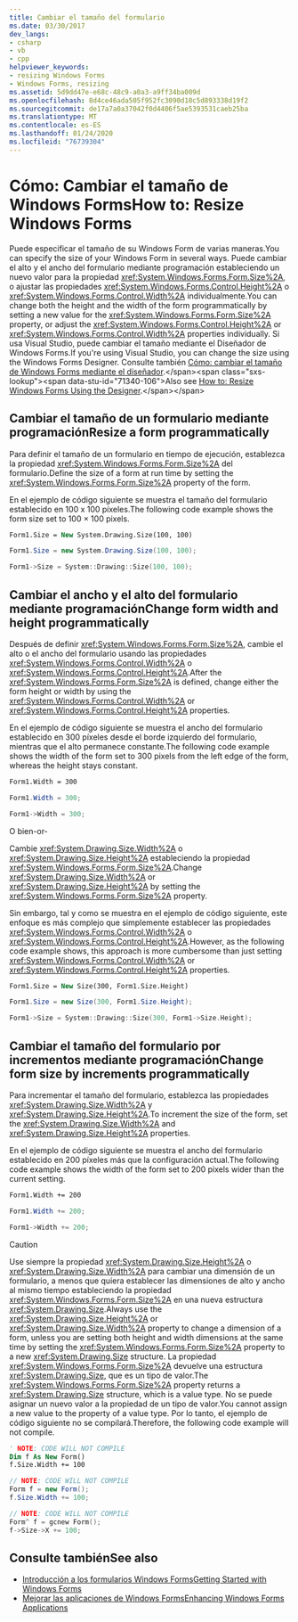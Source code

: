 ```yaml
---
title: Cambiar el tamaño del formulario
ms.date: 03/30/2017
dev_langs:
- csharp
- vb
- cpp
helpviewer_keywords:
- resizing Windows Forms
- Windows Forms, resizing
ms.assetid: 5d9dd47e-e68c-48c9-a0a3-a9ff34ba009d
ms.openlocfilehash: 8d4ce46ada505f952fc3090d10c5d893338d19f2
ms.sourcegitcommit: de17a7a0a37042f0d4406f5ae5393531caeb25ba
ms.translationtype: MT
ms.contentlocale: es-ES
ms.lasthandoff: 01/24/2020
ms.locfileid: "76739304"
---
```

# <a name="how-to-resize-windows-forms"></a><span data-ttu-id="71340-102">Cómo: Cambiar el tamaño de Windows Forms</span><span class="sxs-lookup"><span data-stu-id="71340-102">How to: Resize Windows Forms</span></span>

<span data-ttu-id="71340-103">Puede especificar el tamaño de su Windows Form de varias maneras.</span><span class="sxs-lookup"><span data-stu-id="71340-103">You can specify the size of your Windows Form in several ways.</span></span> <span data-ttu-id="71340-104">Puede cambiar el alto y el ancho del formulario mediante programación estableciendo un nuevo valor para la propiedad <xref:System.Windows.Forms.Form.Size%2A>, o ajustar las propiedades <xref:System.Windows.Forms.Control.Height%2A> o <xref:System.Windows.Forms.Control.Width%2A> individualmente.</span><span class="sxs-lookup"><span data-stu-id="71340-104">You can change both the height and the width of the form programmatically by setting a new value for the <xref:System.Windows.Forms.Form.Size%2A> property, or adjust the <xref:System.Windows.Forms.Control.Height%2A> or <xref:System.Windows.Forms.Control.Width%2A> properties individually.</span></span> <span data-ttu-id="71340-105">Si usa Visual Studio, puede cambiar el tamaño mediante el Diseñador de Windows Forms.</span><span class="sxs-lookup"><span data-stu-id="71340-105">If you're using Visual Studio, you can change the size using the Windows Forms Designer.</span></span> <span data-ttu-id="71340-106">Consulte también [Cómo: cambiar el tamaño de Windows Forms mediante el diseñador](https://docs.microsoft.com/previous-versions/visualstudio/visual-studio-2010/37k2zkwx(v=vs.100)).</span><span class="sxs-lookup"><span data-stu-id="71340-106">Also see [How to: Resize Windows Forms Using the Designer](https://docs.microsoft.com/previous-versions/visualstudio/visual-studio-2010/37k2zkwx(v=vs.100)).</span></span>

## <a name="resize-a-form-programmatically"></a><span data-ttu-id="71340-107">Cambiar el tamaño de un formulario mediante programación</span><span class="sxs-lookup"><span data-stu-id="71340-107">Resize a form programmatically</span></span>

<span data-ttu-id="71340-108">Para definir el tamaño de un formulario en tiempo de ejecución, establezca la propiedad <xref:System.Windows.Forms.Form.Size%2A> del formulario.</span><span class="sxs-lookup"><span data-stu-id="71340-108">Define the size of a form at run time by setting the <xref:System.Windows.Forms.Form.Size%2A> property of the form.</span></span>

<span data-ttu-id="71340-109">En el ejemplo de código siguiente se muestra el tamaño del formulario establecido en 100 x 100 píxeles.</span><span class="sxs-lookup"><span data-stu-id="71340-109">The following code example shows the form size set to 100 × 100 pixels.</span></span>

```vb
Form1.Size = New System.Drawing.Size(100, 100)
```

```csharp
Form1.Size = new System.Drawing.Size(100, 100);
```

```cpp
Form1->Size = System::Drawing::Size(100, 100);
```

## <a name="change-form-width-and-height-programmatically"></a><span data-ttu-id="71340-110">Cambiar el ancho y el alto del formulario mediante programación</span><span class="sxs-lookup"><span data-stu-id="71340-110">Change form width and height programmatically</span></span>

<span data-ttu-id="71340-111">Después de definir <xref:System.Windows.Forms.Form.Size%2A>, cambie el alto o el ancho del formulario usando las propiedades <xref:System.Windows.Forms.Control.Width%2A> o <xref:System.Windows.Forms.Control.Height%2A>.</span><span class="sxs-lookup"><span data-stu-id="71340-111">After the <xref:System.Windows.Forms.Form.Size%2A> is defined, change either the form height or width by using the <xref:System.Windows.Forms.Control.Width%2A> or <xref:System.Windows.Forms.Control.Height%2A> properties.</span></span>

<span data-ttu-id="71340-112">En el ejemplo de código siguiente se muestra el ancho del formulario establecido en 300 píxeles desde el borde izquierdo del formulario, mientras que el alto permanece constante.</span><span class="sxs-lookup"><span data-stu-id="71340-112">The following code example shows the width of the form set to 300 pixels from the left edge of the form, whereas the height stays constant.</span></span>

```vb
Form1.Width = 300
```

```csharp
Form1.Width = 300;
```

```cpp
Form1->Width = 300;
```

<span data-ttu-id="71340-113">O bien</span><span class="sxs-lookup"><span data-stu-id="71340-113">-or-</span></span>

<span data-ttu-id="71340-114">Cambie <xref:System.Drawing.Size.Width%2A> o <xref:System.Drawing.Size.Height%2A> estableciendo la propiedad <xref:System.Windows.Forms.Form.Size%2A>.</span><span class="sxs-lookup"><span data-stu-id="71340-114">Change <xref:System.Drawing.Size.Width%2A> or <xref:System.Drawing.Size.Height%2A> by setting the <xref:System.Windows.Forms.Form.Size%2A> property.</span></span>

<span data-ttu-id="71340-115">Sin embargo, tal y como se muestra en el ejemplo de código siguiente, este enfoque es más complejo que simplemente establecer las propiedades <xref:System.Windows.Forms.Control.Width%2A> o <xref:System.Windows.Forms.Control.Height%2A>.</span><span class="sxs-lookup"><span data-stu-id="71340-115">However, as the following code example shows, this approach is more cumbersome than just setting <xref:System.Windows.Forms.Control.Width%2A> or <xref:System.Windows.Forms.Control.Height%2A> properties.</span></span>

```vb
Form1.Size = New Size(300, Form1.Size.Height)
```

```csharp
Form1.Size = new Size(300, Form1.Size.Height);
```

```cpp
Form1->Size = System::Drawing::Size(300, Form1->Size.Height);
```

## <a name="change-form-size-by-increments-programmatically"></a><span data-ttu-id="71340-116">Cambiar el tamaño del formulario por incrementos mediante programación</span><span class="sxs-lookup"><span data-stu-id="71340-116">Change form size by increments programmatically</span></span>

<span data-ttu-id="71340-117">Para incrementar el tamaño del formulario, establezca las propiedades <xref:System.Drawing.Size.Width%2A> y <xref:System.Drawing.Size.Height%2A>.</span><span class="sxs-lookup"><span data-stu-id="71340-117">To increment the size of the form, set the <xref:System.Drawing.Size.Width%2A> and <xref:System.Drawing.Size.Height%2A> properties.</span></span>

<span data-ttu-id="71340-118">En el ejemplo de código siguiente se muestra el ancho del formulario establecido en 200 píxeles más que la configuración actual.</span><span class="sxs-lookup"><span data-stu-id="71340-118">The following code example shows the width of the form set to 200 pixels wider than the current setting.</span></span>

```vb
Form1.Width += 200
```

```csharp
Form1.Width += 200;
```

```cpp
Form1->Width += 200;
```

> [!CAUTION]
> <span data-ttu-id="71340-119">Use siempre la propiedad <xref:System.Drawing.Size.Height%2A> o <xref:System.Drawing.Size.Width%2A> para cambiar una dimensión de un formulario, a menos que quiera establecer las dimensiones de alto y ancho al mismo tiempo estableciendo la propiedad <xref:System.Windows.Forms.Form.Size%2A> en una nueva estructura <xref:System.Drawing.Size>.</span><span class="sxs-lookup"><span data-stu-id="71340-119">Always use the <xref:System.Drawing.Size.Height%2A> or <xref:System.Drawing.Size.Width%2A> property to change a dimension of a form, unless you are setting both height and width dimensions at the same time by setting the <xref:System.Windows.Forms.Form.Size%2A> property to a new <xref:System.Drawing.Size> structure.</span></span> <span data-ttu-id="71340-120">La propiedad <xref:System.Windows.Forms.Form.Size%2A> devuelve una estructura <xref:System.Drawing.Size>, que es un tipo de valor.</span><span class="sxs-lookup"><span data-stu-id="71340-120">The <xref:System.Windows.Forms.Form.Size%2A> property returns a <xref:System.Drawing.Size> structure, which is a value type.</span></span> <span data-ttu-id="71340-121">No se puede asignar un nuevo valor a la propiedad de un tipo de valor.</span><span class="sxs-lookup"><span data-stu-id="71340-121">You cannot assign a new value to the property of a value type.</span></span> <span data-ttu-id="71340-122">Por lo tanto, el ejemplo de código siguiente no se compilará.</span><span class="sxs-lookup"><span data-stu-id="71340-122">Therefore, the following code example will not compile.</span></span>

```vb
' NOTE: CODE WILL NOT COMPILE
Dim f As New Form()
f.Size.Width += 100
```

```csharp
// NOTE: CODE WILL NOT COMPILE
Form f = new Form();
f.Size.Width += 100;
```

```cpp
// NOTE: CODE WILL NOT COMPILE
Form^ f = gcnew Form();
f->Size->X += 100;
```

## <a name="see-also"></a><span data-ttu-id="71340-123">Consulte también</span><span class="sxs-lookup"><span data-stu-id="71340-123">See also</span></span>

- [<span data-ttu-id="71340-124">Introducción a los formularios Windows Forms</span><span class="sxs-lookup"><span data-stu-id="71340-124">Getting Started with Windows Forms</span></span>](getting-started-with-windows-forms.md)
- [<span data-ttu-id="71340-125">Mejorar las aplicaciones de Windows Forms</span><span class="sxs-lookup"><span data-stu-id="71340-125">Enhancing Windows Forms Applications</span></span>](./advanced/index.md)
